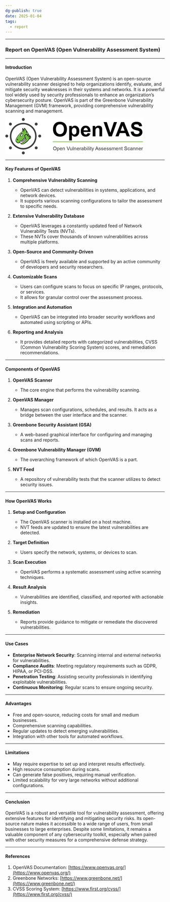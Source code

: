 ```yaml
---
dg-publish: true
date: 2025-01-04
tags:
  - report
---
```

---
### **Report on OpenVAS (Open Vulnerability Assessment System)**

---

#### **Introduction**

OpenVAS (Open Vulnerability Assessment System) is an open-source vulnerability scanner designed to help organizations identify, evaluate, and mitigate security weaknesses in their systems and networks. It is a powerful tool widely used by security professionals to enhance an organization’s cybersecurity posture. OpenVAS is part of the Greenbone Vulnerability Management (GVM) framework, providing comprehensive vulnerability scanning and management.

![](../attachments/openvaslogo.png)

---

#### **Key Features of OpenVAS**

1. **Comprehensive Vulnerability Scanning**
    
    - OpenVAS can detect vulnerabilities in systems, applications, and network devices.
    - It supports various scanning configurations to tailor the assessment to specific needs.
2. **Extensive Vulnerability Database**
    
    - OpenVAS leverages a constantly updated feed of Network Vulnerability Tests (NVTs).
    - These NVTs cover thousands of known vulnerabilities across multiple platforms.
3. **Open-Source and Community-Driven**
    
    - OpenVAS is freely available and supported by an active community of developers and security researchers.
4. **Customizable Scans**
    
    - Users can configure scans to focus on specific IP ranges, protocols, or services.
    - It allows for granular control over the assessment process.
5. **Integration and Automation**
    
    - OpenVAS can be integrated into broader security workflows and automated using scripting or APIs.
6. **Reporting and Analysis**
    
    - It provides detailed reports with categorized vulnerabilities, CVSS (Common Vulnerability Scoring System) scores, and remediation recommendations.

---

#### **Components of OpenVAS**

1. **OpenVAS Scanner**
    
    - The core engine that performs the vulnerability scanning.
2. **OpenVAS Manager**
    
    - Manages scan configurations, schedules, and results. It acts as a bridge between the user interface and the scanner.
3. **Greenbone Security Assistant (GSA)**
    
    - A web-based graphical interface for configuring and managing scans and reports.
4. **Greenbone Vulnerability Manager (GVM)**
    
    - The overarching framework of which OpenVAS is a part.
5. **NVT Feed**
    
    - A repository of vulnerability tests that the scanner utilizes to detect security issues.

---

#### **How OpenVAS Works**

1. **Setup and Configuration**
    
    - The OpenVAS scanner is installed on a host machine.
    - NVT feeds are updated to ensure the latest vulnerabilities are detected.
2. **Target Definition**
    
    - Users specify the network, systems, or devices to scan.
3. **Scan Execution**
    
    - OpenVAS performs a systematic assessment using active scanning techniques.
4. **Result Analysis**
    
    - Vulnerabilities are identified, classified, and reported with actionable insights.
5. **Remediation**
    
    - Reports provide guidance to mitigate or remediate the discovered vulnerabilities.

---

#### **Use Cases**

- **Enterprise Network Security**: Scanning internal and external networks for vulnerabilities.
- **Compliance Audits**: Meeting regulatory requirements such as GDPR, HIPAA, or PCI-DSS.
- **Penetration Testing**: Assisting security professionals in identifying exploitable vulnerabilities.
- **Continuous Monitoring**: Regular scans to ensure ongoing security.

---

#### **Advantages**

- Free and open-source, reducing costs for small and medium businesses.
- Comprehensive scanning capabilities.
- Regular updates to detect emerging vulnerabilities.
- Integration with other tools for automated workflows.

---

#### **Limitations**

- May require expertise to set up and interpret results effectively.
- High resource consumption during scans.
- Can generate false positives, requiring manual verification.
- Limited scalability for very large networks without additional configurations.

---

#### **Conclusion**

OpenVAS is a robust and versatile tool for vulnerability assessment, offering extensive features for identifying and mitigating security risks. Its open-source nature makes it accessible to a wide range of users, from small businesses to large enterprises. Despite some limitations, it remains a valuable component of any cybersecurity toolkit, especially when paired with other security measures for a comprehensive defense strategy.

---

#### **References**

1. OpenVAS Documentation: [https://www.openvas.org/](https://www.openvas.org/)
2. Greenbone Networks: [https://www.greenbone.net/](https://www.greenbone.net/)
3. CVSS Scoring System: [https://www.first.org/cvss/](https://www.first.org/cvss/)